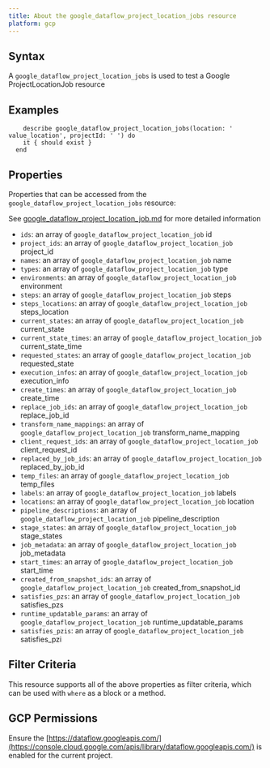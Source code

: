 ```yaml
---
title: About the google_dataflow_project_location_jobs resource
platform: gcp
---
```


## Syntax
A `google_dataflow_project_location_jobs` is used to test a Google ProjectLocationJob resource

## Examples
```
    describe google_dataflow_project_location_jobs(location: ' value_location', projectId: ' ') do
    it { should exist }
  end
```

## Properties
Properties that can be accessed from the `google_dataflow_project_location_jobs` resource:

See [google_dataflow_project_location_job.md](google_dataflow_project_location_job.md) for more detailed information
  * `ids`: an array of `google_dataflow_project_location_job` id
  * `project_ids`: an array of `google_dataflow_project_location_job` project_id
  * `names`: an array of `google_dataflow_project_location_job` name
  * `types`: an array of `google_dataflow_project_location_job` type
  * `environments`: an array of `google_dataflow_project_location_job` environment
  * `steps`: an array of `google_dataflow_project_location_job` steps
  * `steps_locations`: an array of `google_dataflow_project_location_job` steps_location
  * `current_states`: an array of `google_dataflow_project_location_job` current_state
  * `current_state_times`: an array of `google_dataflow_project_location_job` current_state_time
  * `requested_states`: an array of `google_dataflow_project_location_job` requested_state
  * `execution_infos`: an array of `google_dataflow_project_location_job` execution_info
  * `create_times`: an array of `google_dataflow_project_location_job` create_time
  * `replace_job_ids`: an array of `google_dataflow_project_location_job` replace_job_id
  * `transform_name_mappings`: an array of `google_dataflow_project_location_job` transform_name_mapping
  * `client_request_ids`: an array of `google_dataflow_project_location_job` client_request_id
  * `replaced_by_job_ids`: an array of `google_dataflow_project_location_job` replaced_by_job_id
  * `temp_files`: an array of `google_dataflow_project_location_job` temp_files
  * `labels`: an array of `google_dataflow_project_location_job` labels
  * `locations`: an array of `google_dataflow_project_location_job` location
  * `pipeline_descriptions`: an array of `google_dataflow_project_location_job` pipeline_description
  * `stage_states`: an array of `google_dataflow_project_location_job` stage_states
  * `job_metadata`: an array of `google_dataflow_project_location_job` job_metadata
  * `start_times`: an array of `google_dataflow_project_location_job` start_time
  * `created_from_snapshot_ids`: an array of `google_dataflow_project_location_job` created_from_snapshot_id
  * `satisfies_pzs`: an array of `google_dataflow_project_location_job` satisfies_pzs
  * `runtime_updatable_params`: an array of `google_dataflow_project_location_job` runtime_updatable_params
  * `satisfies_pzis`: an array of `google_dataflow_project_location_job` satisfies_pzi

## Filter Criteria
This resource supports all of the above properties as filter criteria, which can be used
with `where` as a block or a method.

## GCP Permissions

Ensure the [https://dataflow.googleapis.com/](https://console.cloud.google.com/apis/library/dataflow.googleapis.com/) is enabled for the current project.
